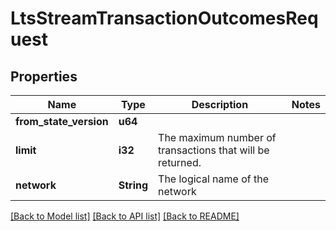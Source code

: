 # LtsStreamTransactionOutcomesRequest

## Properties

Name | Type | Description | Notes
------------ | ------------- | ------------- | -------------
**from_state_version** | **u64** |  | 
**limit** | **i32** | The maximum number of transactions that will be returned. | 
**network** | **String** | The logical name of the network | 

[[Back to Model list]](../README.md#documentation-for-models) [[Back to API list]](../README.md#documentation-for-api-endpoints) [[Back to README]](../README.md)


